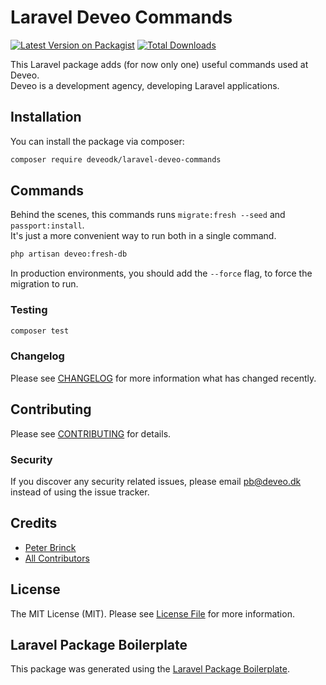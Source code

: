 # Laravel Deveo Commands

[![Latest Version on Packagist](https://img.shields.io/packagist/v/deveodk/laravel-deveo-commands.svg?style=flat-square)](https://packagist.org/packages/deveodk/laravel-deveo-commands)
[![Total Downloads](https://img.shields.io/packagist/dt/deveodk/laravel-deveo-commands.svg?style=flat-square)](https://packagist.org/packages/deveodk/laravel-deveo-commands)

This Laravel package adds (for now only one) useful commands used at Deveo.  
Deveo is a development agency, developing Laravel applications.

## Installation

You can install the package via composer:

```bash
composer require deveodk/laravel-deveo-commands
```

## Commands

Behind the scenes, this commands runs `migrate:fresh --seed` and `passport:install`.  
It's just a more convenient way to run both in a single command.
``` bash
php artisan deveo:fresh-db
```
In production environments, you should add the `--force` flag, to force the migration to run.

### Testing

``` bash
composer test
```

### Changelog

Please see [CHANGELOG](CHANGELOG.md) for more information what has changed recently.

## Contributing

Please see [CONTRIBUTING](CONTRIBUTING.md) for details.

### Security

If you discover any security related issues, please email pb@deveo.dk instead of using the issue tracker.

## Credits

- [Peter Brinck](https://github.com/peterbrinck)
- [All Contributors](../../contributors)

## License

The MIT License (MIT). Please see [License File](LICENSE.md) for more information.

## Laravel Package Boilerplate

This package was generated using the [Laravel Package Boilerplate](https://laravelpackageboilerplate.com).
